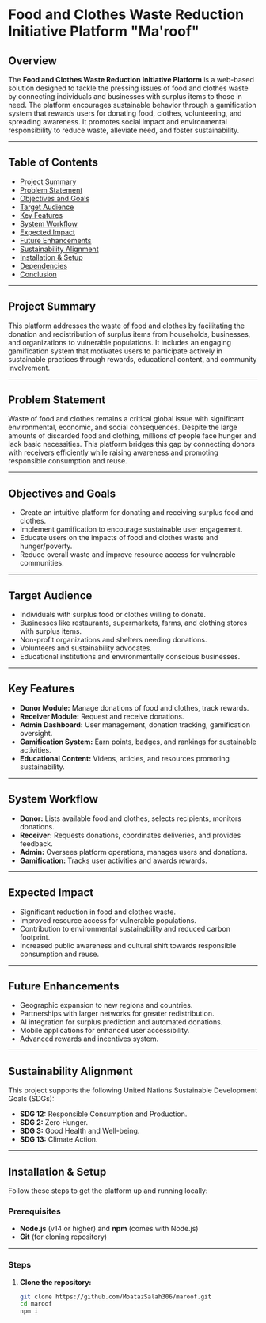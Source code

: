 # Food and Clothes Waste Reduction Initiative Platform "Ma'roof"

## Overview

The **Food and Clothes Waste Reduction Initiative Platform** is a web-based solution designed to tackle the pressing issues of food and clothes waste by connecting individuals and businesses with surplus items to those in need. The platform encourages sustainable behavior through a gamification system that rewards users for donating food, clothes, volunteering, and spreading awareness. It promotes social impact and environmental responsibility to reduce waste, alleviate need, and foster sustainability.

---

## Table of Contents

- [Project Summary](#project-summary)  
- [Problem Statement](#problem-statement)  
- [Objectives and Goals](#objectives-and-goals)  
- [Target Audience](#target-audience)  
- [Key Features](#key-features)  
- [System Workflow](#system-workflow)  
- [Expected Impact](#expected-impact)  
- [Future Enhancements](#future-enhancements)  
- [Sustainability Alignment](#sustainability-alignment)  
- [Installation & Setup](#installation--setup)  
- [Dependencies](#dependencies)  
- [Conclusion](#conclusion)  

---

## Project Summary

This platform addresses the waste of food and clothes by facilitating the donation and redistribution of surplus items from households, businesses, and organizations to vulnerable populations. It includes an engaging gamification system that motivates users to participate actively in sustainable practices through rewards, educational content, and community involvement.

---

## Problem Statement

Waste of food and clothes remains a critical global issue with significant environmental, economic, and social consequences. Despite the large amounts of discarded food and clothing, millions of people face hunger and lack basic necessities. This platform bridges this gap by connecting donors with receivers efficiently while raising awareness and promoting responsible consumption and reuse.

---

## Objectives and Goals

- Create an intuitive platform for donating and receiving surplus food and clothes.
- Implement gamification to encourage sustainable user engagement.
- Educate users on the impacts of food and clothes waste and hunger/poverty.
- Reduce overall waste and improve resource access for vulnerable communities.

---

## Target Audience

- Individuals with surplus food or clothes willing to donate.
- Businesses like restaurants, supermarkets, farms, and clothing stores with surplus items.
- Non-profit organizations and shelters needing donations.
- Volunteers and sustainability advocates.
- Educational institutions and environmentally conscious businesses.

---

## Key Features

- **Donor Module:** Manage donations of food and clothes, track rewards.
- **Receiver Module:** Request and receive donations.
- **Admin Dashboard:** User management, donation tracking, gamification oversight.
- **Gamification System:** Earn points, badges, and rankings for sustainable activities.
- **Educational Content:** Videos, articles, and resources promoting sustainability.

---

## System Workflow

- **Donor:** Lists available food and clothes, selects recipients, monitors donations.
- **Receiver:** Requests donations, coordinates deliveries, and provides feedback.
- **Admin:** Oversees platform operations, manages users and donations.
- **Gamification:** Tracks user activities and awards rewards.

---

## Expected Impact

- Significant reduction in food and clothes waste.
- Improved resource access for vulnerable populations.
- Contribution to environmental sustainability and reduced carbon footprint.
- Increased public awareness and cultural shift towards responsible consumption and reuse.

---

## Future Enhancements

- Geographic expansion to new regions and countries.
- Partnerships with larger networks for greater redistribution.
- AI integration for surplus prediction and automated donations.
- Mobile applications for enhanced user accessibility.
- Advanced rewards and incentives system.

---

## Sustainability Alignment

This project supports the following United Nations Sustainable Development Goals (SDGs):

- **SDG 12:** Responsible Consumption and Production.
- **SDG 2:** Zero Hunger.
- **SDG 3:** Good Health and Well-being.
- **SDG 13:** Climate Action.

---

## Installation & Setup

Follow these steps to get the platform up and running locally:

### Prerequisites

- **Node.js** (v14 or higher) and **npm** (comes with Node.js)  
- **Git** (for cloning repository)  

---

### Steps

1. **Clone the repository:**

   ```bash
   git clone https://github.com/MoatazSalah306/maroof.git
   cd maroof
   npm i
